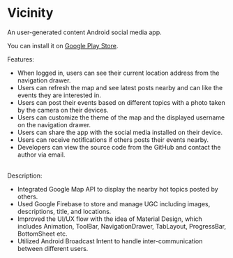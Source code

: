 # Vicinity
An user-generated content Android social media app.

You can install it on <a href="https://play.google.com/store/apps/details?id=com.chen4393c.vicinity">Google Play Store</a>.

Features:
<ul>
<li>When logged in, users can see their current location address from the navigation drawer.</li>
<li>Users can refresh the map and see latest posts nearby and can like the events they are interested in.</li>
<li>Users can post their events based on different topics with a photo taken by the camera on their devices.</li>
<li>Users can customize the theme of the map and the displayed username on the navigation drawer.</li>
<li>Users can share the app with the social media installed on their device.</li>
<li>Users can receive notifications if others posts their events nearby.</li>
<li>Developers can view the source code from the GitHub and contact the author via email.</li>
</ul>
<br/>
Description: 
<ul>
<li>Integrated Google Map API to display the nearby hot topics posted by others.</li>
<li>Used Google Firebase to store and manage UGC including images, descriptions, title, and locations.</li>
<li>Improved the UI/UX flow with the idea of Material Design, which includes Animation, ToolBar, NavigationDrawer, TabLayout, ProgressBar, BottomSheet etc.</li>
<li>Utilized Android Broadcast Intent to handle inter-communication between different users.</li>
</ul>
